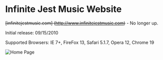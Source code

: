 # Infinite Jest Music Website

~~[infinitejestmusic.com] (http://www.infinitejestmusic.com)~~ - No longer up.

Initial release: 09/15/2010

Supported Browsers: IE 7+, FireFox 13, Safari 5.1.7, Opera 12, Chrome 19

![Home Page](https://raw.githubusercontent.com/ustasb/infinite_jest_music/master/screenshot.png "Home Page")
